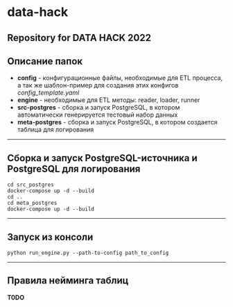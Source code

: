 # data-hack
Repository for DATA HACK 2022
---
## Описание папок
- **config** - конфигурационные файлы, необходимые для ETL процесса, а так же шаблон-пример для создания этих конфигов _config_template.yaml_
- **engine** - необходимые для ETL методы: reader, loader, runner
- **src-postgres** - сборка и запуск PostgreSQL, в котором автоматически генерируется тестовый набор данных
- **meta-postgres** - сборка и запуск PostgreSQL, в котором создается таблица для логирования
---

## Сборка и запуск PostgreSQL-источника и PostgreSQL для логирования

```shell
cd src_postgres
docker-compose up -d --build
cd ..
cd meta_postgres
docker-compose up -d --build
```

---
## Запуск из консоли

`python run_engine.py --path-to-config path_to_config`

---
## Правила нейминга таблиц
**T0DO**

